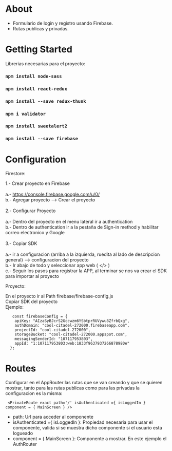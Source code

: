 # About

<ul>
  <li>Formulario de login y registro usando Firebase. </li>
  <li>Rutas publicas y privadas. </li>
 </ul>


# Getting Started

Librerias necesarias para el proyecto:

### `npm install node-sass`
### `npm install react-redux`
### `npm install --save redux-thunk`
### `npm i validator`
### `npm install sweetalert2`
### `npm install --save firebase`

# Configuration

Firestore:

1.- Crear proyecto en Firebase<br><br>
    a.- https://console.firebase.google.com/u/0/<br>
    b.- Agregar proyecto --> Crear el proyecto<br><br>
2.- Configurar Proyecto<br><br>
    a.- Dentro del proyecto en el menu lateral ir a authentication<br>
    b.- Dentro de authentication ir a la pestaña de Sign-in method y habilitar correo electronico y Google<br><br>
3.- Copiar SDK<br><br>
    a.- ir a configuracion (arriba a la izquierda, ruedita al lado de descripcion general) --> configuracion del proyecto<br>
    b.- Ir abajo de todo y seleccionar app web ( </> ) <br>
    c.- Seguir los pasos para registrar la APP, al terminar se nos va crear el SDK para importar al proyecto<br>

Proyecto:

En el proyecto ir al Path firebase/firebase-config.js
<br>
Copiar SDK del proyecto<br>
Ejemplo:

```
   const firebaseConfig = {
    apiKey: "AIzaSyBJcrS2Gccwzm6YSbtprRUVywu8ZfrbQxg",
    authDomain: "cool-citadel-272000.firebaseapp.com",
    projectId: "cool-citadel-272000",
    storageBucket: "cool-citadel-272000.appspot.com",
    messagingSenderId: "107117953803",
    appId: "1:107117953803:web:1833f9637937266878980e"
  };
```

# Routes

Configurar en el AppRouter las rutas que se van creando y que se quieren mostrar, tanto para las rutas publicas como para las privadas la configuracion es la misma:

```
 <PrivateRoute exact path='/' isAuthenticated ={ isLoggedIn } component = { MainScreen } />
```
* path: Url para acceder al componente<br>
* isAuthenticated ={ isLoggedIn }: Propiedad necesaria para usar el componente, valida si se muestra dicho componente si el usuario esta logueado <br>
* component = { MainScreen }: Componente a mostrar. En este ejemplo el AuthRouter





